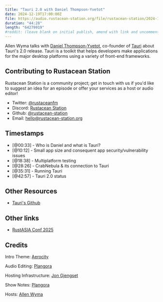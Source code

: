 ```yaml
---
title: "Tauri 2.0 with Daniel Thompson-Yvetot"
date: 2024-12-19T17:00:00Z
file: https://audio.rustacean-station.org/file/rustacean-station/2024-12-19-daniel-thompson-yvetot.mp3
duration: "44:28"
length: "64279919"
#reddit: (leave blank on initial publish, amend with link and uncomment this line after Reddit thread has been posted)
---
```

Allen Wyma talks with [Daniel Thompson-Yvetot](https://github.com/nothingismagick), co-founder of [Tauri](https://tauri.studio/) about Tauri's 2.0 release. Tauri is a toolkit that helps developers make applications for the major desktop platforms using a variety of front-end frameworks.

## Contributing to Rustacean Station

Rustacean Station is a community project; get in touch with us if you'd like to suggest an idea for an episode or offer your services as a host or audio editor!

- Twitter: [@rustaceanfm](https://twitter.com/rustaceanfm)
- Discord: [Rustacean Station](https://discord.gg/cHc3Gyc)
- Github: [@rustacean-station](https://github.com/rustacean-station/)
- Email: [hello@rustacean-station.org](mailto:hello@rustacean-station.org)

## Timestamps 
- [@00:33] - Who is Daniel and what is Tauri?
- [@10:12] - Small app size and consequent app security/vulnerability issues
- [@18:38] - Multiplatform testing
- [@28:26] - CrabNebula & its connection to Tauri
- [@35:31] - Running Tauri
- [@42:57] - Tauri 2.0 status

## Other Resources
- [Tauri's Github](https://github.com/tauri-apps/tauri)

## Other links
- [RustASIA Conf 2025](https://www.rustasiaconf.com/)

## Credits
Intro Theme: [Aerocity](https://twitter.com/AerocityMusic)

Audio Editing: [Plangora](https://twitter.com/plangora)

Hosting Infrastructure: [Jon Gjengset](https://twitter.com/jonhoo/)

Show Notes: [Plangora](https://twitter.com/plangora)

Hosts: [Allen Wyma](https://twitter.com/allenwyma)
